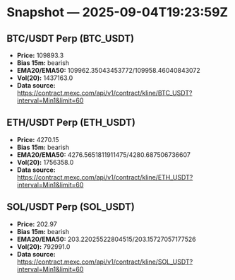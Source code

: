 # Snapshot — 2025-09-04T19:23:59Z

## BTC/USDT Perp (BTC_USDT)
- **Price:** 109893.3
- **Bias 15m:** bearish
- **EMA20/EMA50:** 109962.35043453772/109958.46040843072
- **Vol(20):** 1437163.0
- **Data source:** https://contract.mexc.com/api/v1/contract/kline/BTC_USDT?interval=Min1&limit=60

## ETH/USDT Perp (ETH_USDT)
- **Price:** 4270.15
- **Bias 15m:** bearish
- **EMA20/EMA50:** 4276.5651811911475/4280.687506736607
- **Vol(20):** 1756358.0
- **Data source:** https://contract.mexc.com/api/v1/contract/kline/ETH_USDT?interval=Min1&limit=60

## SOL/USDT Perp (SOL_USDT)
- **Price:** 202.97
- **Bias 15m:** bearish
- **EMA20/EMA50:** 203.22025522804515/203.15727057177526
- **Vol(20):** 792991.0
- **Data source:** https://contract.mexc.com/api/v1/contract/kline/SOL_USDT?interval=Min1&limit=60
